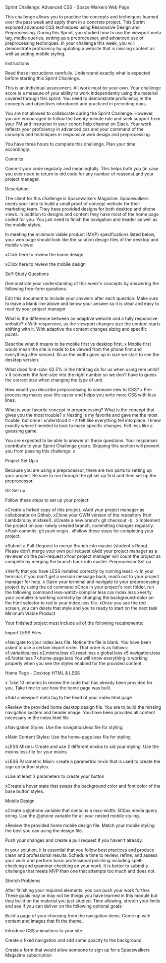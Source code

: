 Sprint Challenge: Advanced CSS - Space Walkers Web Page

This challenge allows you to practice the concepts and techniques learned over the past week and apply them in a concrete project. This Sprint explored advanced CSS techniques using Responsive Design and Preprocessing. During this Sprint, you studied how to use the viewport meta tag, media queries, setting up a preprocessor, and advanced use of preprocessing techniques. In your challenge this week, you will demonstrate proficiency by updating a website that is missing content as well as adding mobile styling.

Instructions

Read these instructions carefully. Understand exactly what is expected before starting this Sprint Challenge.

This is an individual assessment. All work must be your own. Your challenge score is a measure of your ability to work independently using the material covered through this sprint. You need to demonstrate proficiency in the concepts and objectives introduced and practiced in preceding days.

You are not allowed to collaborate during the Sprint Challenge. However, you are encouraged to follow the twenty-minute rule and seek support from your PM and Instructor in your cohort help channel on Slack. Your work reflects your proficiency in advanced css and your command of the concepts and techniques in responsive web design and preprocessing.

You have three hours to complete this challenge. Plan your time accordingly.

Commits

Commit your code regularly and meaningfully. This helps both you (in case you ever need to return to old code for any number of reasons) and your project manager.

Description

The client for this challenge is Spacewalkers Magazine. Spacewalkers needs your help to build a small proof of concept website for their marketing team. They have provided designs for both desktop and phone views. In addition to designs and content they have most of the home page coded for you. You just need to finish the navigation and header as well as the mobile styles.

In meeting the minimum viable product (MVP) specifications listed below, your web page should look like the solution design files of the desktop and mobile views:

xClick here to review the home design

xClick here to review the mobile design

Self-Study Questions

Demonstrate your understanding of this week's concepts by answering the following free-form questions.

Edit this document to include your answers after each question. Make sure to leave a blank line above and below your answer so it is clear and easy to read by your project manager

What is the difference between an adaptive website and a fully responsive website?
x With responsive, as the viewport changes size the content starts shifting with it. With adaptive the content changes sizing and specific points.


Describe what it means to be mobile first vs desktop first.
x Mobile first would mean the site is made to be viewed from the phone first and everything after second. So as the width goes up in size we start to see the desktop version.

What does font-size: 62.5% in the html tag do for us when using rem units?
x It converts the font-size into the right number so we don't have to guess the correct size when changing  the type of unit.

How would you describe preprocessing to someone new to CSS?
x Pre-processing makes your life easier and helps you write more CSS with less lines.

What is your favorite concept in preprocessing? What is the concept that gives you the most trouble?
x Nesting is my favorite and gave me the most trouble, but once I understood it - it felt like everything fell into place. I knew exactly where I needed to look to make specific changes. Felt less like a guessing game.

You are expected to be able to answer all these questions. Your responses contribute to your Sprint Challenge grade. Skipping this section will prevent you from passing this challenge.
x 

Project Set Up
x

Because you are using a preprocessor, there are two parts to setting up your project. Be sure to run through the git set up first and then set up the preprocessor.

Git Set up

Follow these steps to set up your project:

 xCreate a forked copy of this project.
 xAdd your project manager as collaborator on Github.
 xClone your OWN version of the repository (Not Lambda's by mistake!).
 xCreate a new branch: git checkout -b <firstName-lastName>.
 xImplement the project on your newly created <firstName-lastName> branch, committing changes regularly.
 xPush commits: git push origin <firstName-lastName>.
xFollow these steps for completing your project.

 xSubmit a Pull-Request to merge Branch into master (student's Repo). Please don't merge your own pull request
 xAdd your project manager as a reviewer on the pull-request
 xYour project manager will count the project as complete by merging the branch back into master.
Preprocessor Set up

 xVerify that you have LESS installed correctly by running lessc -v in your terminal, if you don't get a version message back, reach out to your project manager for help.
x Open your terminal and navigate to your preprocessing project by using the cd command
 xOnce in your project's root folder, run the following command less-watch-compiler less css index.less
 xVerify your compiler is working correctly by changing the background-color on the html selector to red in your index.less file.
 xOnce you see the red screen, you can delete that style and you're ready to start on the next task
Minimum Viable Product

Your finished project must include all of the following requirements:

Import LESS Files

 xNavigate to your index.less file. Notice the file is blank. You have been asked to use a certain import order. That order is as follows:
x1.variables.less
x2.mixins.less
x3.reset.less
x.global.less
x5.navigation.less
x6.footer.less
7x.home-page.less
You will know everything is working properly when you see the styles enabled for the provided content.

Home Page - Desktop HTML & LESS

x Take 10 minutes to review the code that has already been provided for you. Take time to see how the home page was built.

 xAdd a viewport meta tag to the head of your index.html page

 xReview the provided home desktop design file. You are to build the missing navigation system and header image. You have been provided all content necessary in the index.html file

 xNavigation Styles: Use the navigation.less file for styling.

 xMain Content Styles: Use the home-page.less file for styling

 xLESS Mixins: Create and use 2 different mixins to aid your styling. Use the mixins.less file for your mixins

 xLESS Parametric Mixin: create a parametric mixin that is used to create the sign up button styles.

 xUse at least 2 parameters to create your button

 xCreate a hover state that swaps the background color and font color of the base button styles.

Mobile Design

 xCreate a @phone variable that contains a max-width: 500px media query string. Use the @phone variable for all your nested mobile styling.

 xReview the provided home mobile design file. Match your mobile styling the best you can using the design file.

 Push your changes and create a pull request if you haven't already.

In your solution, it is essential that you follow best practices and produce clean and professional results. Schedule time to review, refine, and assess your work and perform basic professional polishing including spell-checking and grammar-checking on your work. It is better to submit a challenge that meets MVP than one that attempts too much and does not.

Stretch Problems

After finishing your required elements, you can push your work further. These goals may or may not be things you have learned in this module but they build on the material you just studied. Time allowing, stretch your limits and see if you can deliver on the following optional goals:

 Build a page of your choosing from the navigation items. Come up with content and images that fit the theme.

 Introduce CSS animations to your site.

 Create a fixed navigation and add some opacity to the background

 Create a form that would allow someone to sign up for a Spacewalkers Magazine subscription